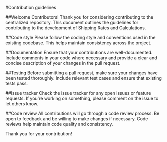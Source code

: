 #Contribution guidelines

##Welcome Contributors!
Thank you for considering contributing to the centralized repository. This document outlines the guidelines for contributing to the development of Shipping Rates and Calculations.

##Code style
Please follow the coding style and conventions used in the existing codebase. This helps maintain consistency across the project.

##Documentation
Ensure that your contributions are well-documented. Include comments in your code where necessary and provide a clear and concise description of your changes in the pull request.

##Testing
Before submitting a pull request, make sure your changes have been tested thoroughly. Include relevant test cases and ensure that existing tests pass.

##Issue tracker
Check the issue tracker for any open issues or feature requests. If you're working on something, please comment on the issue to let others know.

##Code review
All contributions will go through a code review process. Be open to feedback and be willing to make changes if necessary. Code reviews help maintain code quality and consistency.

Thank you for your contribution!
